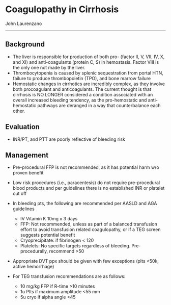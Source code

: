 # Coagulopathy in Cirrhosis 

John Laurenzano

--- 

## Background

- The liver is responsible for production of both pro- (factor II, V, VII, IV, X, and XI) and anti-coagulants (protein C, S) in hemostasis. Factor VIII is the only one not made by the liver.
- Thrombocytopenia is caused by splenic sequestration from portal HTN, failure to produce thrombopoietin (TPO), and bone marrow failure
- Hemostatic changes in cirrhotics are incredibly complex, as they involve both procoagulant and anticoagulants. The current thought is that cirrhosis is NO LONGER considered a condition associated with an overall increased bleeding tendency, as the pro-hemostatic and anti-hemostatic pathways are deranged in a way that counterbalance each other.

## Evaluation

- INR/PT, and PTT are poorly reflective of bleeding risk

## Management

- Pre-procedural FFP is not recommended, as it has potential harm w/o proven benefit
  
- Low risk procedures (i.e., paracentesis) do not require pre-procedural blood products and per guidelines there is no established INR or platelet cut off
  
- In bleeding pts, the following are recommended per AASLD and AGA guidelines
    - IV Vitamin K 10mg x 3 days
    - FFP: Not recommended, unless as part of a balanced transfusion effort to avoid transfusion related coagulopathy, or if a TEG screen suggests potential benefit
    - Cryoprecipitate: if fibrinogen < 120
    - Platelets: No specific targets regardless of bleeding. Pre-procedurally, recommend >50
- Appropriate DVT ppx should be given with few exceptions (plts <50k, active hemorrhage)
- For TEG transfusion recommendations are as follows:
    - 10 mg/kg FFP if R-time >10 minutes
    - 1u Plts if maximum amplitude <55 mm
    - 5u cryo if alpha angle <45

